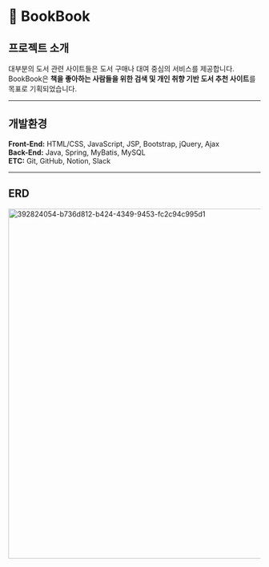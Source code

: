 # 📗 BookBook

## 프로젝트 소개
대부분의 도서 관련 사이트들은 도서 구매나 대여 중심의 서비스를 제공합니다.  
BookBook은 **책을 좋아하는 사람들을 위한 검색 및 개인 취향 기반 도서 추천 사이트**를 목표로 기획되었습니다.

---

## 개발환경
**Front-End:** HTML/CSS, JavaScript, JSP, Bootstrap, jQuery, Ajax  
**Back-End:** Java, Spring, MyBatis, MySQL  
**ETC:** Git, GitHub, Notion, Slack

---

## ERD


<img width="1150" height="698" alt="392824054-b736d812-b424-4349-9453-fc2c94c995d1" src="https://github.com/user-attachments/assets/b92e6d75-ac19-444c-b9b3-fedf40905bfc" />
